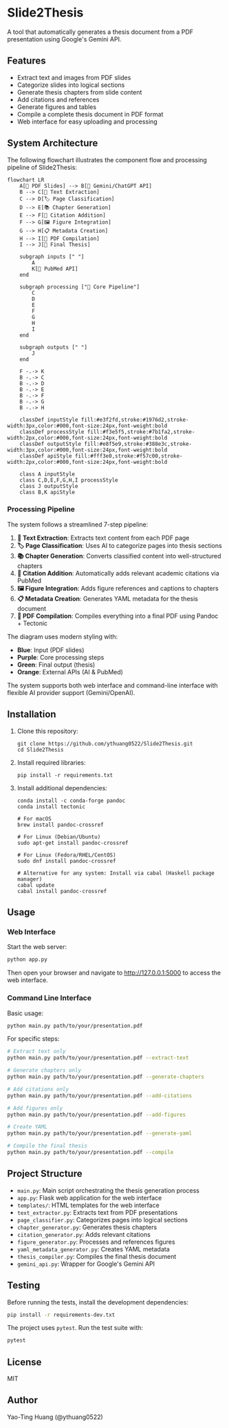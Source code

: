 # Slide2Thesis

A tool that automatically generates a thesis document from a PDF presentation using Google's Gemini API.

## Features

- Extract text and images from PDF slides
- Categorize slides into logical sections
- Generate thesis chapters from slide content
- Add citations and references
- Generate figures and tables
- Compile a complete thesis document in PDF format
- Web interface for easy uploading and processing

## System Architecture

The following flowchart illustrates the component flow and processing pipeline of Slide2Thesis:

```mermaid
flowchart LR
    A[📄 PDF Slides] --> B[🤖 Gemini/ChatGPT API]
    B --> C[📝 Text Extraction]
    C --> D[🏷️ Page Classification]
    D --> E[📚 Chapter Generation]
    E --> F[📖 Citation Addition]
    F --> G[🖼️ Figure Integration]
    G --> H[📋 Metadata Creation]
    H --> I[🔨 PDF Compilation]
    I --> J[📖 Final Thesis]

    subgraph inputs [" "]
        A
        K[📧 PubMed API]
    end

    subgraph processing ["🔄 Core Pipeline"]
        C
        D
        E
        F
        G
        H
        I
    end

    subgraph outputs [" "]
        J
    end

    F -.-> K
    B -.-> C
    B -.-> D
    B -.-> E
    B -.-> F
    B -.-> G
    B -.-> H

    classDef inputStyle fill:#e3f2fd,stroke:#1976d2,stroke-width:3px,color:#000,font-size:24px,font-weight:bold
    classDef processStyle fill:#f3e5f5,stroke:#7b1fa2,stroke-width:2px,color:#000,font-size:24px,font-weight:bold
    classDef outputStyle fill:#e8f5e9,stroke:#388e3c,stroke-width:3px,color:#000,font-size:24px,font-weight:bold
    classDef apiStyle fill:#fff3e0,stroke:#f57c00,stroke-width:2px,color:#000,font-size:24px,font-weight:bold

    class A inputStyle
    class C,D,E,F,G,H,I processStyle
    class J outputStyle
    class B,K apiStyle
```

### Processing Pipeline

The system follows a streamlined 7-step pipeline:

1. **📝 Text Extraction**: Extracts text content from each PDF page
2. **🏷️ Page Classification**: Uses AI to categorize pages into thesis sections
3. **📚 Chapter Generation**: Converts classified content into well-structured chapters
4. **📖 Citation Addition**: Automatically adds relevant academic citations via PubMed
5. **🖼️ Figure Integration**: Adds figure references and captions to chapters
6. **📋 Metadata Creation**: Generates YAML metadata for the thesis document
7. **🔨 PDF Compilation**: Compiles everything into a final PDF using Pandoc + Tectonic

The diagram uses modern styling with:
- **Blue**: Input (PDF slides)
- **Purple**: Core processing steps
- **Green**: Final output (thesis)
- **Orange**: External APIs (AI & PubMed)

The system supports both web interface and command-line interface with flexible AI provider support (Gemini/OpenAI).

## Installation

1. Clone this repository:
   ```
   git clone https://github.com/ythuang0522/Slide2Thesis.git
   cd Slide2Thesis
   ```

2. Install required libraries:
   ```
   pip install -r requirements.txt
   ```

3. Install additional dependencies:
   ```
   conda install -c conda-forge pandoc
   conda install tectonic
   
   # For macOS
   brew install pandoc-crossref
   
   # For Linux (Debian/Ubuntu)
   sudo apt-get install pandoc-crossref
   
   # For Linux (Fedora/RHEL/CentOS)
   sudo dnf install pandoc-crossref
   
   # Alternative for any system: Install via cabal (Haskell package manager)
   cabal update
   cabal install pandoc-crossref
   ```

## Usage

### Web Interface

Start the web server:
```bash
python app.py
```

Then open your browser and navigate to http://127.0.0.1:5000 to access the web interface.

### Command Line Interface

Basic usage:
```bash
python main.py path/to/your/presentation.pdf
```

For specific steps:
```bash
# Extract text only
python main.py path/to/your/presentation.pdf --extract-text

# Generate chapters only
python main.py path/to/your/presentation.pdf --generate-chapters

# Add citations only
python main.py path/to/your/presentation.pdf --add-citations

# Add figures only
python main.py path/to/your/presentation.pdf --add-figures

# Create YAML
python main.py path/to/your/presentation.pdf --generate-yaml

# Compile the final thesis
python main.py path/to/your/presentation.pdf --compile
```

## Project Structure

- `main.py`: Main script orchestrating the thesis generation process
- `app.py`: Flask web application for the web interface
- `templates/`: HTML templates for the web interface
- `text_extractor.py`: Extracts text from PDF presentations
- `page_classifier.py`: Categorizes pages into logical sections
- `chapter_generator.py`: Generates thesis chapters
- `citation_generator.py`: Adds relevant citations
- `figure_generator.py`: Processes and references figures
- `yaml_metadata_generator.py`: Creates YAML metadata
- `thesis_compiler.py`: Compiles the final thesis document
- `gemini_api.py`: Wrapper for Google's Gemini API

## Testing

Before running the tests, install the development dependencies:

```bash
pip install -r requirements-dev.txt
```

The project uses `pytest`. Run the test suite with:

```bash
pytest
```

## License

MIT

## Author

Yao-Ting Huang (@ythuang0522) 